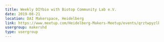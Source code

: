 ```yaml
---
title: Weekly DIYbio with Biotop Community Lab e.V.
date: 2019-08-21
location: DAI Makerspace, Heidelberg
link: https://www.meetup.com/Heidelberg-Makers-Meetup/events/qrztwpyzlbcc/
usergroup: makershd
type: usergroup
---
```

